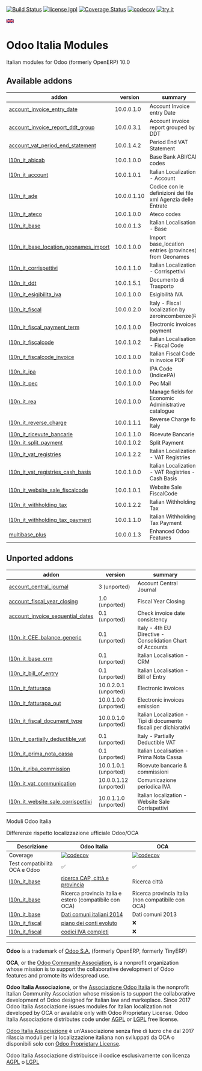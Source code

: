 [![Build Status](https://travis-ci.org/Odoo-Italia-Associazione/l10n-italy.svg?branch=10.0)](https://travis-ci.org/Odoo-Italia-Associazione/l10n-italy)
[![license lgpl](https://img.shields.io/badge/licence-LGPL--3-7379c3.svg)](https://www.gnu.org/licenses/lgpl.html)
[![Coverage Status](https://coveralls.io/repos/github/Odoo-Italia-Associazione/l10n-italy/badge.svg?branch=10.0)](https://coveralls.io/github/Odoo-Italia-Associazione/l10n-italy?branch=10.0)
[![codecov](https://codecov.io/gh/Odoo-Italia-Associazione/l10n-italy/branch/10.0/graph/badge.svg)](https://codecov.io/gh/Odoo-Italia-Associazione/l10n-italy/branch/10.0)
[![try it](http://www.zeroincombenze.it/wp-content/uploads/ci-ct/prd/button-try-it-10.svg)](https://erp10.zeroincombenze.it)


[![en](https://github.com/zeroincombenze/grymb/blob/master/flags/en_US.png)](https://www.facebook.com/groups/openerp.italia/)

Odoo Italia Modules
===================

Italian modules for Odoo (formerly OpenERP) 10.0


[//]: # (addons)


Available addons
----------------
addon | version | summary
--- | --- | ---
[account_invoice_entry_date](account_invoice_entry_date/) | 10.0.0.1.0 | Account Invoice entry Date
[account_invoice_report_ddt_group](account_invoice_report_ddt_group/) | 10.0.0.3.1 | Account invoice report grouped by DDT
[account_vat_period_end_statement](account_vat_period_end_statement/) | 10.0.1.4.2 | Period End VAT Statement
[l10n_it_abicab](l10n_it_abicab/) | 10.0.1.0.0 | Base Bank ABI/CAB codes
[l10n_it_account](l10n_it_account/) | 10.0.1.0.1 | Italian Localization - Account
[l10n_it_ade](l10n_it_ade/) | 10.0.0.1.10 | Codice con le definizioni dei file xml Agenzia delle Entrate
[l10n_it_ateco](l10n_it_ateco/) | 10.0.1.0.0 | Ateco codes
[l10n_it_base](l10n_it_base/) | 10.0.0.1.3 | Italian Localisation - Base
[l10n_it_base_location_geonames_import](l10n_it_base_location_geonames_import/) | 10.0.1.0.0 | Import base_location entries (provinces) from Geonames
[l10n_it_corrispettivi](l10n_it_corrispettivi/) | 10.0.1.1.0 | Italian Localization - Corrispettivi
[l10n_it_ddt](l10n_it_ddt/) | 10.0.1.5.1 | Documento di Trasporto
[l10n_it_esigibilita_iva](l10n_it_esigibilita_iva/) | 10.0.1.0.0 | Esigibilità IVA
[l10n_it_fiscal](l10n_it_fiscal/) | 10.0.0.2.0 | Italy - Fiscal localization by zeroincombenze(R)
[l10n_it_fiscal_payment_term](l10n_it_fiscal_payment_term/) | 10.0.1.0.0 | Electronic invoices payment
[l10n_it_fiscalcode](l10n_it_fiscalcode/) | 10.0.1.0.2 | Italian Localisation - Fiscal Code
[l10n_it_fiscalcode_invoice](l10n_it_fiscalcode_invoice/) | 10.0.1.0.0 | Italian Fiscal Code in invoice PDF
[l10n_it_ipa](l10n_it_ipa/) | 10.0.1.0.0 | IPA Code (IndicePA)
[l10n_it_pec](l10n_it_pec/) | 10.0.1.0.0 | Pec Mail
[l10n_it_rea](l10n_it_rea/) | 10.0.1.0.0 | Manage fields for Economic Administrative catalogue
[l10n_it_reverse_charge](l10n_it_reverse_charge/) | 10.0.1.1.1 | Reverse Charge for Italy
[l10n_it_ricevute_bancarie](l10n_it_ricevute_bancarie/) | 10.0.1.1.0 | Ricevute Bancarie
[l10n_it_split_payment](l10n_it_split_payment/) | 10.0.1.0.2 | Split Payment
[l10n_it_vat_registries](l10n_it_vat_registries/) | 10.0.1.2.2 | Italian Localization - VAT Registries
[l10n_it_vat_registries_cash_basis](l10n_it_vat_registries_cash_basis/) | 10.0.1.0.0 | Italian Localization - VAT Registries - Cash Basis
[l10n_it_website_sale_fiscalcode](l10n_it_website_sale_fiscalcode/) | 10.0.1.0.1 | Website Sale FiscalCode
[l10n_it_withholding_tax](l10n_it_withholding_tax/) | 10.0.1.2.2 | Italian Withholding Tax
[l10n_it_withholding_tax_payment](l10n_it_withholding_tax_payment/) | 10.0.1.1.0 | Italian Withholding Tax Payment
[multibase_plus](multibase_plus/) | 10.0.0.1.3 | Enhanced Odoo Features


Unported addons
---------------
addon | version | summary
--- | --- | ---
[account_central_journal](account_central_journal/) | 3 (unported) | Account Central Journal
[account_fiscal_year_closing](account_fiscal_year_closing/) | 1.0 (unported) | Fiscal Year Closing
[account_invoice_sequential_dates](account_invoice_sequential_dates/) | 0.1 (unported) | Check invoice date consistency
[l10n_it_CEE_balance_generic](l10n_it_CEE_balance_generic/) | 0.1 (unported) | Italy - 4th EU Directive - Consolidation Chart of Accounts
[l10n_it_base_crm](l10n_it_base_crm/) | 0.1 (unported) | Italian Localisation - CRM
[l10n_it_bill_of_entry](l10n_it_bill_of_entry/) | 0.1 (unported) | Italian Localisation - Bill of Entry
[l10n_it_fatturapa](l10n_it_fatturapa/) | 10.0.2.0.1 (unported) | Electronic invoices
[l10n_it_fatturapa_out](l10n_it_fatturapa_out/) | 10.0.1.0.0 (unported) | Electronic invoices emission
[l10n_it_fiscal_document_type](l10n_it_fiscal_document_type/) | 10.0.0.1.0 (unported) | Italian Localization - Tipi di documento fiscali per dichiarativi
[l10n_it_partially_deductible_vat](l10n_it_partially_deductible_vat/) | 0.1 (unported) | Italy - Partially Deductible VAT
[l10n_it_prima_nota_cassa](l10n_it_prima_nota_cassa/) | 0.1 (unported) | Italian Localisation - Prima Nota Cassa
[l10n_it_riba_commission](l10n_it_riba_commission/) | 10.0.1.0.1 (unported) | Ricevute bancarie & commissioni
[l10n_it_vat_communication](l10n_it_vat_communication/) | 10.0.0.1.12 (unported) | Comunicazione periodica IVA
[l10n_it_website_sale_corrispettivi](l10n_it_website_sale_corrispettivi/) | 10.0.1.1.0 (unported) | Italian localization - Website Sale Corrispettivi

[//]: # (end addons)



Moduli Odoo Italia

Differenze rispetto localizzazione ufficiale Odoo/OCA

Descrizione | Odoo Italia | OCA
--- | --- | ---
Coverage |  [![codecov](https://codecov.io/gh/Odoo-Italia-Associazione/l10n-italy/branch/10.0/graph/badge.svg)](https://codecov.io/gh/Odoo-Italia-Associazione/l10n-italy/branch/10.0) | [![codecov](https://codecov.io/gh/OCA/l10n-italy/branch/10.0/graph/badge.svg)](https://codecov.io/gh/OCA/l10n-italy/branch/10.0)
Test compatibilità OCA e Odoo | :white_check_mark: | :white_check_mark:
[l10n_it_base](https://github.com/OCA/l10n-italy/tree/7.0/l10n_it_base) | [ricerca CAP, città e provincia](https://www.zeroincombenze.it/nuova-anagrafica-per-il-software-gestionale/) | Ricerca città
[l10n_it_base](https://github.com/OCA/l10n-italy/tree/7.0/l10n_it_base) | Ricerca provincia Italia e estero (compatibile con OCA) | Ricerca provincia Italia (non compatibile con OCA)
[l10n_it_base](https://github.com/OCA/l10n-italy/tree/7.0/l10n_it_base) | [Dati comuni italiani 2014](http://www.shs-av.com/variazione-denominazione-comuni-italiani-2014/) | Dati comuni 2013
[l10n_it_fiscal](https://github.com/OCA/l10n-italy/tree/7.0/l10n_it_fiscal) | [piano dei conti evoluto](https://www.zeroincombenze.it/il-piano-dei-conti-2/) | :x:
[l10n_it_fiscal](https://github.com/OCA/l10n-italy/tree/7.0/l10n_it_fiscal) | [codici IVA completi](http://wiki.zeroincombenze.org/it/Odoo/7.0/man/codici_IVA) | :x:

[//]: # (copyright)

----

**Odoo** is a trademark of [Odoo S.A.](https://www.odoo.com/) (formerly OpenERP, formerly TinyERP)

**OCA**, or the [Odoo Community Association](http://odoo-community.org/), is a nonprofit organization whose
mission is to support the collaborative development of Odoo features and
promote its widespread use.

**Odoo Italia Associazione**, or the [Associazione Odoo Italia](https://www.odoo-italia.org/)
is the nonprofit Italian Community Association whose mission
is to support the collaborative development of Odoo designed for Italian law and markeplace.
Since 2017 Odoo Italia Associazione issues modules for Italian localization not developed by OCA
or available only with Odoo Proprietary License.
Odoo Italia Associazione distributes code under [AGPL](https://www.gnu.org/licenses/agpl-3.0.html) or [LGPL](https://www.gnu.org/licenses/lgpl.html) free license.

[Odoo Italia Associazione](https://www.odoo-italia.org/) è un'Associazione senza fine di lucro
che dal 2017 rilascia moduli per la localizzazione italiana non sviluppati da OCA
o disponibili solo con [Odoo Proprietary License](https://www.odoo.com/documentation/user/9.0/legal/licenses/licenses.html).

Odoo Italia Associazione distribuisce il codice esclusivamente con licenza [AGPL](https://www.gnu.org/licenses/agpl-3.0.html) o [LGPL](https://www.gnu.org/licenses/lgpl.html)

[//]: # (end copyright)




